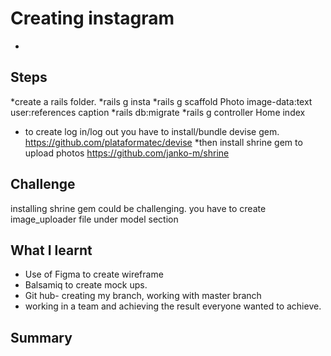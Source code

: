 # Creating instagram
*


## Steps
*create a rails folder.
*rails g insta
*rails g scaffold Photo image-data:text user:references caption
*rails db:migrate
*rails g controller Home index
* to create log in/log out you have to install/bundle devise gem.
https://github.com/plataformatec/devise
*then install shrine gem to upload photos
https://github.com/janko-m/shrine


## Challenge

installing shrine gem could be challenging. you have to create image_uploader file under model section









## What I learnt

* Use of Figma to create wireframe
* Balsamiq to create mock ups.
* Git hub- creating my branch, working with master branch
* working in a team and achieving the result everyone wanted to achieve.


## Summary
